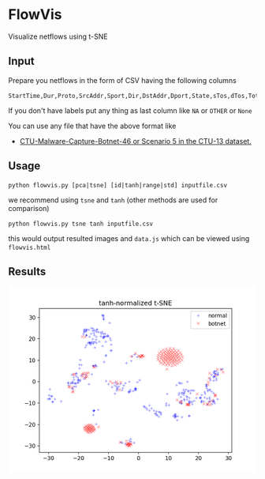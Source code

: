 # FlowVis
Visualize netflows using t-SNE

## Input

Prepare you netflows in the form of CSV having the following columns

```
StartTime,Dur,Proto,SrcAddr,Sport,Dir,DstAddr,Dport,State,sTos,dTos,TotPkts,TotBytes,SrcBytes,Label
```

If you don't have labels put any thing as last column like `NA` or `OTHER` or `None`

You can use any file that have the above format like 

* [CTU-Malware-Capture-Botnet-46 or Scenario 5 in the CTU-13 dataset.](https://mcfp.felk.cvut.cz/publicDatasets/CTU-Malware-Capture-Botnet-46/detailed-bidirectional-flow-labels/capture20110815-2.binetflow)

## Usage


```
python flowvis.py [pca|tsne] [id|tanh|range|std] inputfile.csv
```

we recommend using `tsne` and `tanh` (other methods are used for comparison)

```
python flowvis.py tsne tanh inputfile.csv
```

this would output resulted images and `data.js` which can be viewed using `flowvis.html`

## Results

![results](/results/tsne-tanh.png)


